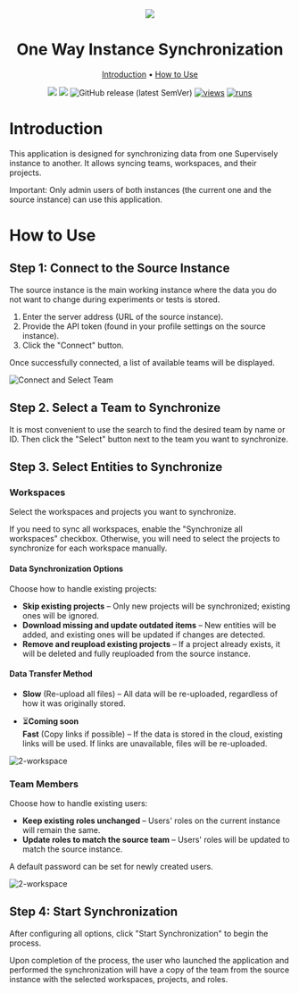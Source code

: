 <div align="center" markdown>
<img src="https://github.com/user-attachments/assets/65c9e51f-b284-49d1-a321-0d4bce0d06a3" />
  
# One Way Instance Synchronization

<p align="center">
  <a href="#Introduction">Introduction</a> •
  <a href="#How-to-Use">How to Use</a>
</p>

[![](https://img.shields.io/badge/supervisely-ecosystem-brightgreen)](https://ecosystem.supervisely.com/apps/supervisely-ecosystem/one-way-instance-sync)
[![](https://img.shields.io/badge/slack-chat-green.svg?logo=slack)](https://supervisely.com/slack)
![GitHub release (latest SemVer)](https://img.shields.io/github/v/release/supervisely-ecosystem/one-way-instance-sync)
[![views](https://app.supervisely.com/img/badges/views/supervisely-ecosystem/one-way-instance-sync.png)](https://supervisely.com)
[![runs](https://app.supervisely.com/img/badges/runs/supervisely-ecosystem/one-way-instance-sync.png)](https://supervisely.com)

</div>

# Introduction

This application is designed for synchronizing data from one Supervisely instance to another. It allows syncing teams, workspaces, and their projects.

Important: Only admin users of both instances (the current one and the source instance) can use this application.

</details>

# How to Use

## Step 1: Connect to the Source Instance

The source instance is the main working instance where the data you do not want to change during experiments or tests is stored.

1. Enter the server address (URL of the source instance).
2. Provide the API token (found in your profile settings on the source instance).
3. Click the "Connect" button.

Once successfully connected, a list of available teams will be displayed.

![Connect and Select Team](https://github.com/user-attachments/assets/cafd9af1-68f3-4855-9370-76b6ec879b8d)

## Step 2. Select a Team to Synchronize

It is most convenient to use the search to find the desired team by name or ID. Then click the "Select" button next to the team you want to synchronize.

## Step 3. Select Entities to Synchronize

### Workspaces

Select the workspaces and projects you want to synchronize.

If you need to sync all workspaces, enable the "Synchronize all workspaces" checkbox. Otherwise, you will need to select the projects to synchronize for each workspace manually.

#### Data Synchronization Options

Choose how to handle existing projects:

-   **Skip existing projects** – Only new projects will be synchronized; existing ones will be ignored.
-   **Download missing and update outdated items** – New entities will be added, and existing ones will be updated if changes are detected.
-   **Remove and reupload existing projects** – If a project already exists, it will be deleted and fully reuploaded from the source instance.

#### Data Transfer Method

-   **Slow** (Re-upload all files) – All data will be re-uploaded, regardless of how it was originally stored.

-   ⏳**Coming soon** <br>
    **Fast** (Copy links if possible) – If the data is stored in the cloud, existing links will be used. If links are unavailable, files will be re-uploaded.

![2-workspace](https://github.com/user-attachments/assets/6bccd509-2653-4f46-8250-c22cf841b3b8)

### Team Members

Choose how to handle existing users:

-   **Keep existing roles unchanged** – Users' roles on the current instance will remain the same.
-   **Update roles to match the source team** – Users' roles will be updated to match the source instance.

A default password can be set for newly created users.

![2-workspace](https://github.com/user-attachments/assets/3a5efaab-d6d7-4b13-b885-cc2aff441cea)

## Step 4: Start Synchronization

After configuring all options, click "Start Synchronization" to begin the process.

Upon completion of the process, the user who launched the application and performed the synchronization will have a copy of the team from the source instance with the selected workspaces, projects, and roles.
